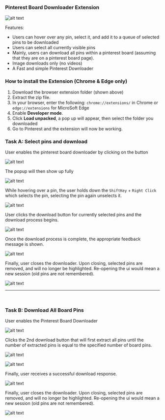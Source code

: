 ### Pinterest Board Downloader Extension

![alt text](./readme-assets/image-7.png)

Features:

- Users can hover over any pin, select it, and add it to a queue of selected pins to be downloaded
- Users can select all currently visible pins
- Mainly, users can download all pins within a pinterest board (assuming that they are on a pinterest board page).
- Image downloads only (no videos)
- A Fast and simple Pinterest Downloader
  <br>

### How to install the Extension (Chrome & Edge only)

1. Download the browser extension folder (shown above)
2. Extract the zip file.
3. In your browser, enter the following: `chrome://extensions/` in Chrome or `edge://extensions` for MicroSoft Edge
4. Enable **Developer mode**.
5. Click **Load unpacked**, a pop up will appear, then select the folder you downloaded
6. Go to Pinterest and the extension will now be working.
   <br>

### Task A: Select pins and download

User enables the pinterest board downloader by clicking on the button

![alt text](./readme-assets/image.png)
<br>

The popup will then show up fully

![alt text](./readme-assets/image-1.png)
<br>

While hovering over a pin, the user holds down the `ShiftKey` + `Right Click` which selects the pin, selecting the pin again unselects it.

![alt text](./readme-assets/Animation.webp)
<br>

User clicks the download button for currently selected pins and the download process begins.

![alt text](./readme-assets/image-2.png)

Once the download process is complete, the appropriate feedback message is shown.

![alt text](./readme-assets/image-3.png)
<br>

Finally, user closes the downloader. Upon closing, selected pins are removed, and will no longer be highlighted. Re-opening the ui would mean a new session (old pins are not remembered).

![alt text](./readme-assets/image-4.png)
<br>

---

<br>

### Task B: Download All Board Pins

User enables the Pinterest Board Downloader

![alt text](./readme-assets/image.png)
<br>

Clicks the 2nd download button that will first extract all pins until the number of extracted pins is equal to the specified number of board pins.

![alt text](./readme-assets/image-5.png)

![alt text](./readme-assets/image-2.png)

Finally, user receives a successful download response.

![alt text](./readme-assets/image-6.png)
<br>

Finally, user closes the downloader. Upon closing, selected pins are removed, and will no longer be highlighted. Re-opening the ui would mean a new session (old pins are not remembered).

![alt text](./readme-assets/image-4.png)
<br>
